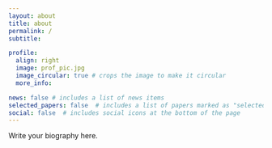 ```yaml
---
layout: about
title: about
permalink: /
subtitle: 

profile:
  align: right
  image: prof_pic.jpg
  image_circular: true # crops the image to make it circular
  more_info: 

news: false # includes a list of news items
selected_papers: false  # includes a list of papers marked as "selected={true}"
social: false  # includes social icons at the bottom of the page
---
```


Write your biography here. 